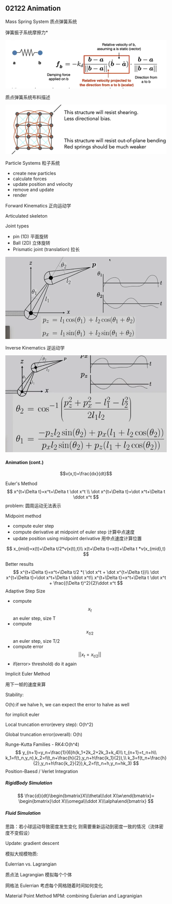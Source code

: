 ## 02122 Animation

Mass Spring System 质点弹簧系统

弹簧振子系统摩擦力*

![](../Games101/IMAGE/8-1.png)

质点弹簧系统布料描述

![](../Games101/IMAGE/8-2.png)

Particle Systems 粒子系统

- create new particles
- calculate forces
- update position and velocity
- remove and update
- render

Forward Kinematics 正向运动学

Articulated skeleton

Joint types

- pin (1D) 平面旋转
- Ball (2D) 立体旋转
- Prismatic joint (translation) 拉长

![](../Games101/IMAGE/8-3.png)

Inverse Kinematics 逆运动学

![](../Games101/IMAGE/8-4.png)

#### Animation (cont.)

$$v(x,t)=\frac{dx}{dt}$$

Euler's Method
$$
x^{t+\Delta t}=x^t+\Delta t \dot x^t \\
\dot x^{t+\Delta t}=\dot x^t+\Delta t \ddot x^t
$$
problem: 圆周运动无法表示

Midpoint method

- compute euler step
- compute derivative at midpoint of euler step 计算中点速度
- update position using midpoint derivative 用中点速度计算位置

$$
x_{mid}=x(t)+\Delta t/2*v(x(t),t)\\
x(t+\Delta t)=x(t)+\Delta t *v(x_{mid},t)
$$

Better results
$$
x^{t+\Delta t}=x^t+\Delta t/2 *( \dot x^t + \dot x^{t+\Delta t})\\
\dot x^{t+\Delta t}=\dot x^t+\Delta t \ddot x^t\\
x^{t+\Delta t}=x^t+\Delta t \dot x^t + \frac{(\Delta t)^2}{2}\ddot x^t
$$
Adaptive Step Size

- compute $$x_t$$ an euler step, size T
- compute $$x_{t/2}$$ an euler step, size T/2
- compute error $$||x_t=x_{t/2}||$$
- if(error> threshold) do it again

Implicit Euler Method

用下一帧的速度来算

Stability:

O(h):if we halve h, we can expect the error to halve as well

for implicit euler

Local truncation error(every step): O(h^2)

Global truncation error(overall): O(h)

Runge-Kutta Families - RK4:O(h^4)
$$
y_{n+1}=y_n+\frac{1}{6}h(k_1+2k_2+2k_3+k_4)\\
t_{n+1}=t_n+h\\
k_1=f(t_n,y_n),k_2=f(t_n+\frac{h}{2},y_n+h\frac{k_1}{2}),\\
k_3=f(t_n+\frac{h}{2},y_n+h\frac{k_2}{2}),k_2=f(t_n+h,y_n+hk_3)
$$
Position-Baesd / Verlet Integration

##### RigidBody Simulation

$$
\frac{d}{dt}\begin{bmatrix}X\\\theta\\\dot X\\w\end{bmatrix}=
\begin{bmatrix}\dot X\\\omega\\\ddot X\\\alpha\end{bmatrix}
$$

##### Fluid Simulation

思路：若小球运动导致密度发生变化 则需要重新运动到密度一致的情况（流体密度不变假设）

Update: gradient descent

模拟大规模物质:

Eulerrian vs. Lagrangian

质点法 Lagrangian 模拟每个个体

网格法 Eulerrian 考虑每个网格随着时间如何变化

Material Point Method MPM: combining Eulerian and Lagranigian

